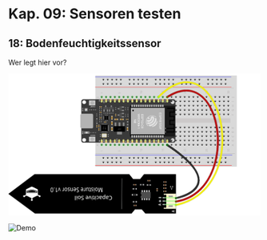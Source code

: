 # Kap. 09: Sensoren testen
## 18: Bodenfeuchtigkeitssensor

Wer legt hier vor?

![Steckplan](Steckplan.png)

![Demo](Demo.gif)